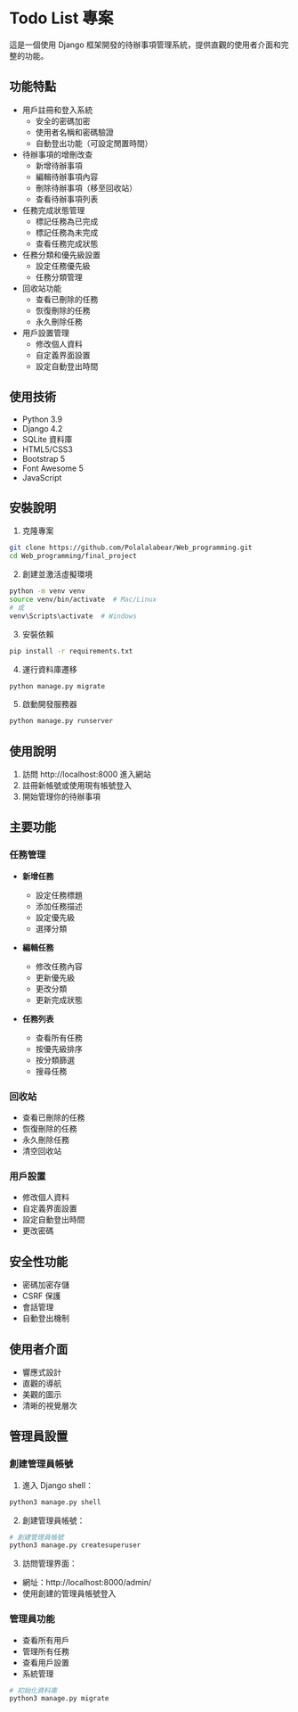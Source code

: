 # Todo List 專案

這是一個使用 Django 框架開發的待辦事項管理系統，提供直觀的使用者介面和完整的功能。

## 功能特點

- 用戶註冊和登入系統
  - 安全的密碼加密
  - 使用者名稱和密碼驗證
  - 自動登出功能（可設定閒置時間）
- 待辦事項的增刪改查
  - 新增待辦事項
  - 編輯待辦事項內容
  - 刪除待辦事項（移至回收站）
  - 查看待辦事項列表
- 任務完成狀態管理
  - 標記任務為已完成
  - 標記任務為未完成
  - 查看任務完成狀態
- 任務分類和優先級設置
  - 設定任務優先級
  - 任務分類管理
- 回收站功能
  - 查看已刪除的任務
  - 恢復刪除的任務
  - 永久刪除任務
- 用戶設置管理
  - 修改個人資料
  - 自定義界面設置
  - 設定自動登出時間

## 使用技術

- Python 3.9
- Django 4.2
- SQLite 資料庫
- HTML5/CSS3
- Bootstrap 5
- Font Awesome 5
- JavaScript

## 安裝說明

1. 克隆專案
```bash
git clone https://github.com/Polalalabear/Web_programming.git
cd Web_programming/final_project
```

2. 創建並激活虛擬環境
```bash
python -m venv venv
source venv/bin/activate  # Mac/Linux
# 或
venv\Scripts\activate  # Windows
```

3. 安裝依賴
```bash
pip install -r requirements.txt
```

4. 運行資料庫遷移
```bash
python manage.py migrate
```

5. 啟動開發服務器
```bash
python manage.py runserver
```

## 使用說明

1. 訪問 http://localhost:8000 進入網站
2. 註冊新帳號或使用現有帳號登入
3. 開始管理你的待辦事項

## 主要功能

### 任務管理
- **新增任務**
  - 設定任務標題
  - 添加任務描述
  - 設定優先級
  - 選擇分類

- **編輯任務**
  - 修改任務內容
  - 更新優先級
  - 更改分類
  - 更新完成狀態

- **任務列表**
  - 查看所有任務
  - 按優先級排序
  - 按分類篩選
  - 搜尋任務

### 回收站
- 查看已刪除的任務
- 恢復刪除的任務
- 永久刪除任務
- 清空回收站

### 用戶設置
- 修改個人資料
- 自定義界面設置
- 設定自動登出時間
- 更改密碼

## 安全性功能
- 密碼加密存儲
- CSRF 保護
- 會話管理
- 自動登出機制

## 使用者介面
- 響應式設計
- 直觀的導航
- 美觀的圖示
- 清晰的視覺層次

## 管理員設置

### 創建管理員帳號
1. 進入 Django shell：
```bash
python3 manage.py shell
```

2. 創建管理員帳號：
```bash
# 創建管理員帳號
python3 manage.py createsuperuser
```

3. 訪問管理界面：
- 網址：http://localhost:8000/admin/
- 使用創建的管理員帳號登入

### 管理員功能
- 查看所有用戶
- 管理所有任務
- 查看用戶設置
- 系統管理 

```bash
# 初始化資料庫
python3 manage.py migrate
```
